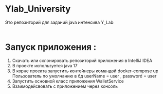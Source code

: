 # Ylab_University

Это репозиторий для заданий java интенсива Y_Lab
<br>
<br>

# Запуск приложения :

1. Скачать или склонировать репозиторий приложения в IntelliJ IDEA
2. В проекте используется java 17
3. В корне проекта запустить контейнеры командой docker-compose up
   Пользователь по умолчанию в бд userName = user , password = user
4. Запустить основной класс приложения WalletService
5. Взаимодейсвовать с приложением через консоль

